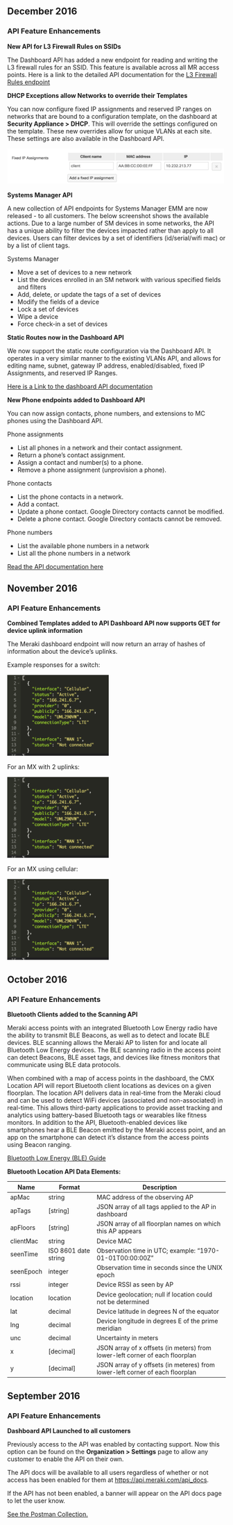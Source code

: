## December 2016
### API Feature Enhancements
**New API for L3 Firewall Rules on SSIDs**

The Dashboard API has added a new endpoint for reading and writing the L3 firewall rules for an SSID. This feature is available across all MR access points. Here is a link to the detailed API documentation for the [L3 Firewall Rules endpoint](http://postman.meraki.com)

**DHCP Exceptions allow Networks to override their Templates**

You can now configure fixed IP assignments and reserved IP ranges on networks that are bound to a configuration template, on the dashboard at **Security Appliance > DHCP**. This will override the settings configured on the template. These new overrides allow for unique VLANs at each site. These settings are also available in the Dashboard API.

![](/images/tumblr_inline_okd2oadjQ91qz98bp_500.png)

**Systems Manager API**

A new collection of API endpoints for Systems Manager EMM are now released - to all customers. The below screenshot shows the available actions. Due to a large number of SM devices in some networks, the API has a unique ability to filter the devices impacted rather than apply to all devices. Users can filter devices by a set of identifiers (id/serial/wifi mac) or by a list of client tags.

Systems Manager

* Move a set of devices to a new network
* List the devices enrolled in an SM network with various specified fields and filters
* Add, delete, or update the tags of a set of devices
* Modify the fields of a device
* Lock a set of devices
* Wipe a device
* Force check-in a set of devices

**Static Routes now in the Dashboard API**

We now support the static route configuration via the Dashboard API. It operates in a very similar manner to the existing VLANs API, and allows for editing name, subnet, gateway IP address, enabled/disabled, fixed IP Assignments, and reserved IP Ranges.

[Here is a Link to the dashboard API documentation](http://postman.meraki.com)

**New Phone endpoints added to Dashboard API**

You can now assign contacts, phone numbers, and extensions to MC phones using the Dashboard API.

Phone assignments

* List all phones in a network and their contact assignment.
* Return a phone’s contact assignment.
* Assign a contact and number(s) to a phone.
* Remove a phone assignment (unprovision a phone).

Phone contacts

* List the phone contacts in a network.
* Add a contact.
* Update a phone contact. Google Directory contacts cannot be modified.
* Delete a phone contact. Google Directory contacts cannot be removed.

Phone numbers

* List the available phone numbers in a network
* List all the phone numbers in a network

[Read the API documentation here](http://postman.meraki.com)

## November 2016

### API Feature Enhancements

**Combined Templates added to API Dashboard API now supports GET for device uplink information**

The Meraki dashboard endpoint will now return an array of hashes of information about the device’s uplinks.

Example responses for a switch:

![](/images/tumblr_inline_okd26euycx1qz98bp_250.png)

For an MX with 2 uplinks:

![](/images/tumblr_inline_okd26sYy0O1qz98bp_250.png)

For an MX using cellular:

![](/images/tumblr_inline_okd25xzEME1qz98bp_250.png)

## October 2016

### API Feature Enhancements

**Bluetooth Clients added to the Scanning API**

Meraki access points with an integrated Bluetooth Low Energy radio have the ability to transmit BLE Beacons, as well as to detect and locate BLE devices. BLE scanning allows the Meraki AP to listen for and locate all Bluetooth Low Energy devices. The BLE scanning radio in the access point can detect Beacons, BLE asset tags, and devices like fitness monitors that communicate using BLE data protocols.

When combined with a map of access points in the dashboard, the CMX Location API will report Bluetooth client locations as devices on a given floorplan. The location API delivers data in real-time from the Meraki cloud and can be used to detect WiFi devices (associated and non-associated) in real-time. This allows third-party applications to provide asset tracking and analytics using battery-based Bluetooth tags or wearables like fitness monitors. In addition to the API, Bluetooth-enabled devices like smartphones hear a BLE Beacon emitted by the Meraki access point, and an app on the smartphone can detect it’s distance from the access points using Beacon ranging.


[Bluetooth Low Energy (BLE) Guide](/meraki/guides/ble-scanning-api/#bluetooth-scanning-api)

**Bluetooth Location API Data Elements:**

|Name   |Format    |Description                    |
|-------|----------|-------------------------------|
|apMac  |string |MAC address of the observing AP   |
|apTags |[string]|JSON array of all tags applied to the AP in dashboard|
|apFloors|[string]|JSON array of all floorplan names on which this AP appears|
|clientMac|string|Device MAC|
|seenTime|ISO 8601 date string|Observation time in UTC; example: “1970-01-01T00:00:00Z”|
|seenEpoch|integer|Observation time in seconds since the UNIX epoch|
|rssi|integer|Device RSSI as seen by AP|
|location|location|Device geolocation; null if location could not be determined|
|lat|decimal|Device latitude in degrees N of the equator|
|lng|decimal|Device longitude in degrees E of the prime meridian|
|unc|decimal|Uncertainty in meters|
|x|[decimal]|JSON array of x offsets (in meters) from lower-left corner of each floorplan|
|y|[decimal]|JSON array of y offsets (in meteres) from lower-left corner of each floorplan|

## September 2016

### API Feature Enhancements

**Dashboard API Launched to all customers**

Previously access to the API was enabled by contacting support. Now this option can be found on the **Organization > Settings** page to allow any customer to enable the API on their own.

The API docs will be available to all users regardless of whether or not access has been enabled for them at https://api.meraki.com/api_docs. 

If the API has not been enabled, a banner will appear on the API docs page to let the user know.

[See the Postman Collection.](http://postman.meraki.com)
